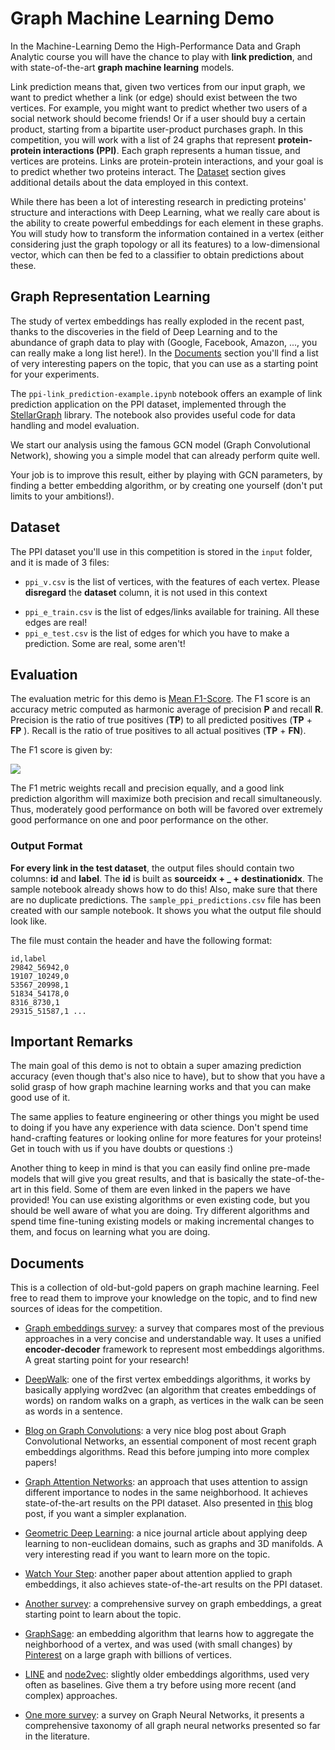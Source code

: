 # Graph Machine Learning Demo

In the Machine-Learning Demo the High-Performance Data and Graph Analytic course you will have the chance to play with **link prediction**, and with state-of-the-art **graph machine learning** models.

Link prediction means that, given two vertices from our input graph, we want to predict whether a link (or edge) should exist between the two vertices. For example, you might want to predict whether two users of a social network should become friends! Or if a user should buy a certain product, starting from a bipartite user-product purchases graph. In this competition, you will work with a list of 24 graphs that represent **protein-protein interactions (PPI)**. Each graph represents a human tissue, and vertices are proteins. Links are protein-protein interactions, and your goal is to predict whether two proteins interact. The [Dataset](#dataset) section gives additional details about the data employed in this context.

While there has been a lot of interesting research in predicting proteins' structure and interactions with Deep Learning, what we really care about is the ability to create powerful embeddings for each element in these graphs. You will study how to transform the information contained in a vertex (either considering just the graph topology or all its features) to a low-dimensional vector, which can then be fed to a classifier to obtain predictions about these.

## Graph Representation Learning

The study of vertex embeddings has really exploded in the recent past, thanks to the discoveries in the field of Deep Learning and to the abundance of graph data to play with (Google, Facebook, Amazon, ..., you can really make a long list here!). In the [Documents](#documents) section you'll find a list of very interesting papers on the topic, that you can use as a starting point for your experiments.

The `ppi-link_prediction-example.ipynb` notebook offers an example of link prediction application on the PPI dataset, implemented through the [StellarGraph](https://stellargraph.readthedocs.io/en/stable/README.html) library. The notebook also provides useful code for data handling and model evaluation. 

We start our analysis using the famous GCN model (Graph Convolutional Network), showing you a simple model that can already perform quite well. 

Your job is to improve this result, either by playing with GCN parameters, by finding a better embedding algorithm, or by creating one yourself (don't put limits to your ambitions!).

## Dataset
The PPI dataset you'll use in this competition is stored in the `input` folder, and it is made of 3 files:
- `ppi_v.csv` is the list of vertices, with the features of each vertex. Please **disregard** the **dataset** column, it is not used in this context
* `ppi_e_train.csv` is the list of edges/links available for training. All these edges are real!
* `ppi_e_test.csv` is the list of edges for which you have to make a prediction. Some are real, some aren't!

## Evaluation

The evaluation metric for this demo is [Mean F1-Score](https://en.wikipedia.org/wiki/F-score). The F1 score is an accuracy metric computed as harmonic average of precision **P** and recall **R**. Precision is the ratio of true positives (**TP**) to all predicted positives (**TP** + **FP** ). Recall is the ratio of true positives to all actual positives (**TP** + **FN**).

The F1 score is given by:

<img src="https://render.githubusercontent.com/render/math?math=F1 = 2\frac{P \cdot R}{P%2BR}\ \ \mathrm{where}\ \ P = \frac{TP}{TP%2BFP},\ \ R = \frac{TP}{TP%2BFN}">

The F1 metric weights recall and precision equally, and a good link prediction algorithm will maximize both precision and recall simultaneously. Thus, moderately good performance on both will be favored over extremely good performance on one and poor performance on the other.

### Output Format

**For every link in the test dataset**, the output files should contain two columns: **id** and **label**. The **id** is built as **sourceidx + _ + destinationidx**. The sample notebook already shows how to do this! Also, make sure that there are no duplicate predictions. The `sample_ppi_predictions.csv` file has been created with our sample notebook. It shows you what the output file should look like.

The file must contain the header and have the following format:

``` 
id,label 
29842_56942,0 
19107_10249,0 
53567_20998,1 
51834_54178,0 
8316_8730,1 
29315_51587,1 ... 
```

## Important Remarks

The main goal of this demo is not to obtain a super amazing prediction accuracy (even though that's also nice to have), but to show that you have a solid grasp of how graph machine learning works and that you can make good use of it.

The same applies to feature engineering or other things you might be used to doing if you have any experience with data science. Don't spend time hand-crafting features or looking online for more features for your proteins! Get in touch with us if you have doubts or questions :)

Another thing to keep in mind is that you can easily find online pre-made models that will give you great results, and that is basically the state-of-the-art in this field. Some of them are even linked in the papers we have provided! You can use existing algorithms or even existing code, but you should be well aware of what you are doing. Try different algorithms and spend time fine-tuning existing models or making incremental changes to them, and focus on learning what you are doing.

## Documents

This is a collection of old-but-gold papers on graph machine learning. Feel free to read them to improve your knowledge on the topic, and to find new sources of ideas for the competition.

* [Graph embeddings survey][1]: a survey that compares most of the previous approaches in a very concise and understandable way. It uses a unified **encoder-decoder** framework to represent most embeddings algorithms.  A great starting point for your research!
* [DeepWalk][2]: one of the first vertex embeddings algorithms, it works by basically applying word2vec (an algorithm that creates embeddings of words) on random walks on a graph, as vertices in the walk can be seen as words in a sentence. 
* [Blog on Graph Convolutions][3]: a very nice blog post about Graph Convolutional Networks, an essential component of most recent graph embeddings algorithms. Read this before jumping into more complex papers!
* [Graph Attention Networks][4]: an approach that uses attention to assign different importance to nodes in the same neighborhood. It achieves state-of-the-art results on the PPI dataset. Also presented in [this][5] blog post, if you want a simpler explanation.
* [Geometric Deep Learning][6]: a nice journal article about applying deep learning to non-euclidean domains, such as graphs and 3D manifolds. A very interesting read if you want to learn more on the topic.
* [Watch Your Step][7]: another paper about attention applied to graph embeddings, it also achieves state-of-the-art results on the PPI dataset.
* [Another survey][8]: a comprehensive survey on graph embeddings, a great starting point to learn about the topic.
* [GraphSage][9]: an embedding algorithm that learns how to aggregate the neighborhood of a vertex, and was used (with small changes) by [Pinterest][10] on a large graph with billions of vertices.
* [LINE][11] and [node2vec][12]: slightly older embeddings algorithms, used very often as baselines. Give them a try before using more recent (and complex) approaches.
* [One more survey][13]: a survey on Graph Neural Networks, it presents a comprehensive taxonomy of all graph neural networks presented so far in the literature.

  [1]: https://arxiv.org/pdf/1709.05584.pdf
  [2]: http://www.perozzi.net/publications/14_kdd_deepwalk.pdf
  [3]: https://tkipf.github.io/graph-convolutional-networks/
  [4]: https://arxiv.org/pdf/1710.10903.pdf
  [5]: http://petar-v.com/GAT/
  [6]: https://arxiv.org/pdf/1611.08097.pdf
  [7]: https://arxiv.org/pdf/1710.09599.pdf
  [8]: https://arxiv.org/pdf/1709.07604.pdf
  [9]: https://arxiv.org/pdf/1706.02216.pdf
  [10]: https://arxiv.org/pdf/1806.01973.pdf
  [11]: http://www.www2015.it/documents/proceedings/proceedings/p1067.pdf
  [12]: https://cs.stanford.edu/~jure/pubs/node2vec-kdd16.pdf
  [13]: https://arxiv.org/pdf/1812.08434.pdf